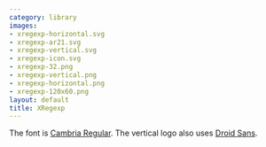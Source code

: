 ```yaml
---
category: library
images:
- xregexp-horizontal.svg
- xregexp-ar21.svg
- xregexp-vertical.svg
- xregexp-icon.svg
- xregexp-32.png
- xregexp-vertical.png
- xregexp-horizontal.png
- xregexp-120x60.png
layout: default
title: XRegexp
---
```


The font is [Cambria Regular](http://www.myfonts.com/fonts/ascender/cambria/regular/?refby=hackerlogos).
The vertical logo also uses [Droid Sans](http://www.myfonts.com/fonts/ascender/droid-sans-pro/bold/?refby=hackerlogos).
